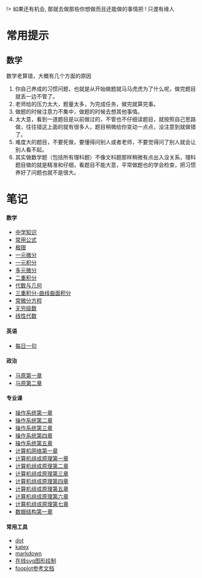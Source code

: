 !> 如果还有机会, 那就去做那些你想做而且还能做的事情把 ! 只渡有缘人  

<div hidden="hidden">

# <iframe id="onlineMusic" frameborder="no" border="0" marginwidth="0" marginheight="0" width=220 height=86 src="//music.163.com/outchain/player?type=2&id=1330348068&auto=0&height=66"></iframe> 

</div>

# 常用提示
## 数学
数学老算错，大概有几个方面的原因
1. 你自己养成的习惯问题，也就是从开始做题就马马虎虎为了什么呢，做完题目就丢一边不管了。
2. 老师给的压力太大，题量太多，为完成任务，做完就算完事。
3. 做题的时候注意力不集中，做题的时候去想其他事情。
4. 太大意，看到一道题目是以前做过的，不管也不仔细读题目，就按照自己思路做，往往错这上面的就有很多人，题目稍微给你变动一点点，没注意到就做错了。
5. 难度大的题目，不要死做，要懂得问别人或者老师，不要觉得问了别人就会让别人看不起。
6. 其实做数学题（包括所有理科题）不像文科题那样稍微有点出入没关系，理科题目做的就是精准和仔细，看题目不能大意，平常做题也的学会检查，把习惯养好了问题也就不是很大。

# 笔记
<!-- tabs:start -->

#### **数学**

* [中学知识](数学/文档/00_中学知识.md)
* [常用公式](数学/文档/00_常用公式.md)
* [极限](数学/文档/01_极限.md)
* [一元微分](数学/文档/02_一元微分.md)
* [一元积分](数学/文档/03_一元积分.md)
* [多元微分](数学/文档/04_多元微分.md)
* [二重积分](数学/文档/05_二重积分.md)
* [代数与几何](数学/文档/06_代数与几何.md)
* [三重积分-曲线曲面积分](数学/文档/07_三重积分-曲线曲面积分.md)
* [常微分方程](数学/文档/08_常微分方程.md)
* [无穷级数](数学/文档/09_无穷级数.md)
* [线性代数](数学/文档/10_线性代数.md)

#### **英语**

* [每日一句](英语/daily.md)

#### **政治**

* [马原第一章](政治/马原/第一章.md)
* [马原第二章](政治/马原/第二章.md)

#### **专业课**

* [操作系统第一章](专业课/操作系统/第一章.md)
* [操作系统第二章](专业课/操作系统/第二章.md)
* [操作系统第三章](专业课/操作系统/第三章.md)
* [操作系统第四章](专业课/操作系统/第四章.md)
* [操作系统第五章](专业课/操作系统/第五章.md)
* [计算机网络第一章](专业课/计算机网络/第一章.md)
* [计算机组成原理第一章](专业课/计算机组成原理/第一章.md)
* [计算机组成原理第二章](专业课/计算机组成原理/第二章.md)
* [计算机组成原理第三章](专业课/计算机组成原理/第三章.md)
* [计算机组成原理第四章](专业课/计算机组成原理/第四章.md)
* [计算机组成原理第五章](专业课/计算机组成原理/第五章.md)
* [计算机组成原理第六章](专业课/计算机组成原理/第六章.md)
* [计算机组成原理第七章](专业课/计算机组成原理/第七章.md)
* [数据结构第一章](专业课/数据结构/第一章.md)

#### **常用工具**

* [dot](使用技巧/dot.md)
* [katex](使用技巧/katex.md)
* [markdown](使用技巧/markdown.md)
* [在线svg图形绘制](http://tools.jb51.net/aideddesign/fooplot#W3sidHlwZSI6MCwiZXEiOiJ4XjIiLCJjb2xvciI6IiMwMDAwMDAifSx7InR5cGUiOjEwMDAsInNpemUiOls2MTgsMzY4XX1d)
* [fooplot参考文档](http://www.fooplot.com/faq)

<!-- tabs:end -->